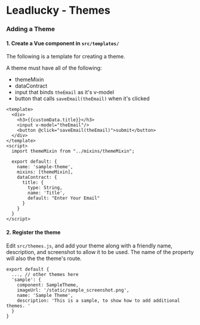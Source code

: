 # Leadlucky - Themes


### Adding a Theme

#### 1. Create a Vue component in `src/templates/`

The following is a template for creating a theme.

A theme must have all of the following: 

- themeMixin
- dataContract
- input that binds `theEmail` as it's v-model
- button that calls `saveEmail(theEmail)` when it's clicked

```vue
<template>
  <div>
    <h3>{{customData.title}}</h3>
    <input v-model="theEmail"/>
    <button @click="saveEmail(theEmail)">submit</button>
  </div>
</template>
<script>
  import themeMixin from "../mixins/themeMixin";
  
  export default: {
    name: 'sample-theme',
    mixins: [themeMixin],
    dataContract: {
      title: {
        type: String,
        name: 'Title',
        default: "Enter Your Email"
      }
    }
  }
</script>
```

#### 2. Register the theme

Edit `src/themes.js`, and add your theme along with a friendly name, description, and screenshot to allow it to be used. 
The name of the property will also the the theme's route. 
```
export default {
  ..., // other themes here
  'sample': {
    component: SampleTheme,
    imageUrl: '/static/sample_screenshot.png',
    name: 'Sample Theme',
    description: 'This is a sample, to show how to add additional themes. '
  }
}
```
